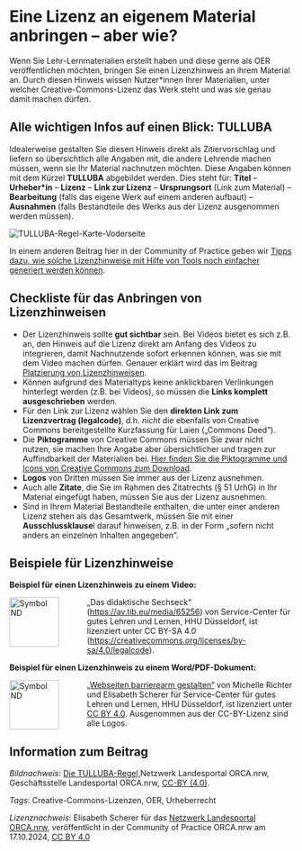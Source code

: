 # Eine Lizenz an eigenem Material anbringen – aber wie?
 
Wenn Sie Lehr-Lernmaterialien erstellt haben und diese gerne als OER  veröffentlichen möchten, bringen Sie einen Lizenzhinweis an ihrem  Material an. Durch diesen Hinweis wissen Nutzer\*innen Ihrer Materialien,  unter welcher Creative-Commons-Lizenz das Werk steht und was sie genau  damit machen dürfen.
 
## Alle wichtigen Infos auf einen Blick: TULLUBA
 
Idealerweise gestalten Sie diesen Hinweis direkt als Zitiervorschlag  und liefern so übersichtlich alle Angaben mit, die andere Lehrende  machen müssen, wenn sie Ihr Material nachnutzen möchten. Diese Angaben  können mit dem Kürzel **TULLUBA** abgebildet werden. Dies steht für: **Titel** – **Urheber\*in** – **Lizenz** – **Link zur Lizenz** – **Ursprungsort** (Link zum Material) – **Bearbeitung** (falls das eigene Werk auf einem anderen aufbaut) – **Ausnahmen** (falls Bestandteile des Werks aus der Lizenz ausgenommen werden müssen).

![TULLUBA-Regel-Karte-Voderseite](https://github.com/user-attachments/assets/ca5a55b0-5902-480e-be7c-93df243cf638)

In einem anderen Beitrag hier in der Community of Practice geben wir [Tipps dazu, wie solche Lizenzhinweise mit Hilfe von Tools noch einfacher generiert werden können](https://lindahalm-hsbi.github.io/infOERmiert/document.html#lizenzierungstools.md__vergeben-einer-creative-commons-lizenz-mit-kleinen-tools-leicht-gemacht "Vergeben einer Creative-Commons-Lizenz: Mit kleinen Tools leicht gemacht").
 
## Checkliste für das Anbringen von Lizenzhinweisen
 
- Der Lizenzhinweis sollte **gut sichtbar** sein. Bei Videos bietet es sich z.B. an, den Hinweis auf die Lizenz direkt am Anfang des Videos zu integrieren, damit Nachnutzende sofort erkennen können, was sie mit dem Video machen dürfen. Genauer erklärt wird das im Beitrag [Platzierung von Lizenzhinweisen](https://lindahalm-hsbi.github.io/infOERmiert/document.html#platzierung-lizenzangaben.md__und-wo-soll-die-hin-infos-und-tipps-zur-platzierung-von-lizenzangaben "Und wo soll die hin? Infos und Tipps zur Platzierung von Lizenzangaben").
- Können aufgrund des Materialtyps keine anklickbaren Verlinkungen hinterlegt werden (z.B. bei Videos), so müssen die **Links komplett ausgeschrieben** werden.
- Für den Link zur Lizenz wählen Sie den **direkten Link zum Lizenzvertrag (legalcode)**, d.h. *nicht* die ebenfalls von Creative Commons bereitgestellte Kurzfassung für Laien („Commons Deed“).
- Die **Piktogramme** von Creative Commons müssen Sie zwar nicht nutzen, sie machen Ihre Angabe aber übersichtlicher und tragen zur Auffindbarkeit der Materialien bei. [Hier finden Sie die Piktogramme und Icons von Creative Commons zum Download](https://creativecommons.org/mission/downloads/ "Hier finden Sie die Piktogramme und Icons von Creative Commons zum Download").
- **Logos** von Dritten müssen Sie immer aus der Lizenz ausnehmen.
- Auch alle **Zitate**, die Sie im Rahmen des Zitatrechts (§ 51 UrhG) in Ihr Material eingefügt haben, müssen Sie aus der Lizenz ausnehmen.
- Sind in Ihrem Material Bestandteile enthalten, die unter einer anderen Lizenz stehen als das Gesamtwerk, müssen Sie mit einer **Ausschlussklause**l darauf hinweisen, z.B. in der Form „sofern nicht anders an einzelnen Inhalten angegeben“.

## Beispiele für Lizenzhinweise
 
**Beispiel für einen Lizenzhinweis zu einem Video:**

<img src="https://licensebuttons.net/l/by-sa/3.0/88x31.png" style="float:left; margin: 0px 50px 0px 0px" alt="Symbol ND" title="Symbol ND" width="88"/> 

„Das didaktische Sechseck“ (https://av.tib.eu/media/65256) von Service-Center für gutes Lehren und Lernen, HHU Düsseldorf, ist lizenziert unter CC BY-SA 4.0 (https://creativecommons.org/licenses/by-sa/4.0/legalcode).
 
**Beispiel für einen Lizenzhinweis zu einem Word/PDF-Dokument:**
 
<img src="https://licensebuttons.net/l/by/3.0/88x31.png" style="float:left; margin: 0px 50px 0px 0px" alt="Symbol ND" title="Symbol ND" width="88"/> 

[„Webseiten barrierearm gestalten“](https://www.sell.hhu.de/fileadmin/redaktion/Lehre/Hochschuldidaktik/Barrierefreiheit/Webseiten_barrierearm_gestalten.pdf "„Webseiten barrierearm gestalten“")  von Michelle Richter und Elisabeth Scherer für Service-Center für gutes  Lehren und Lernen, HHU Düsseldorf, ist lizenziert unter [CC BY 4.0](https://creativecommons.org/licenses/by/4.0/legalcode.de "CC BY 4.0"). Ausgenommen aus der CC-BY-Lizenz sind alle Logos.


## Information zum Beitrag
*Bildnachweis*: [Die TULLUBA-Regel,](https://www.twillo.de/edu-sharing/components/render/fcf18f89-b750-42aa-a99b-fbf1f244bfab)Netzwerk Landesportal ORCA.nrw, Geschäftsstelle Landesportal ORCA.nrw, [CC-BY (4.0)](https://creativecommons.org/licenses/by/4.0/deed.en).

*Tags*: Creative-Commons-Lizenzen, OER, Urheberrecht

*Lizenznachweis*: Elisabeth Scherer für das <a href="http://www.orca.nrw/ueber-uns/netzwerk" target="_blank">Netzwerk Landesportal ORCA.nrw</a>, veröffentlicht in der Community of Practice ORCA.nrw am 17.10.2024, <a href="https://creativecommons.org/licenses/by/4.0/" target="_blank">CC BY 4.0</a>
